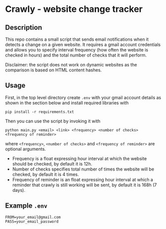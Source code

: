 # Crawly - website change tracker

## Description

This repo contains a small script that sends email notifications when it detects a change on a given website. It requires a gmail account credentials and allows you to specify interval frequency (how often the website is checked in hours) and the total number of checks that it will perform.

Disclaimer: the script does not work on dynamic websites as the comparison is based on HTML content hashes.

## Usage

First, in the top level directory create `.env` with your gmail account details as shown in the section below and install required libraries with

```shell
pip install -r requirements.txt
```

Then you can use the script by invoking it with

```shell
python main.py <email> <link> <frequency> <number of checks> <frequency of reminder>
```

where `<frequency>`, `<number of checks>` and `<frequency of reminder>` are optional arguments.

- Frequency is a float expressing hour interval at which the website should be checked, by default it is 12h.
- Number of checks specifies total number of times the website will be checked, by default it is 4 times.
- Frequency of reminder is an float expressing hour interval at which a reminder that crawly is still working will be sent, by default it is 168h (7 days).

## Example `.env`

```env
FROM=your_email@gmail.com
PASS=your_email_password
```
